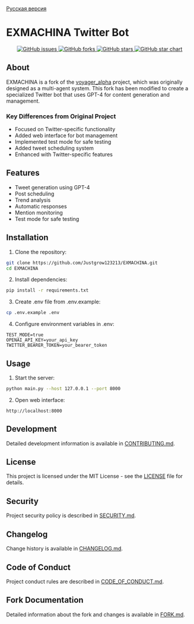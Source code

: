 [Русская версия](README_RU.md)

# EXMACHINA Twitter Bot

<p align="center">
    <!-- Project Stats -->
    <a href="https://github.com/yourusername/exmachina/issues">
        <img src="https://img.shields.io/github/issues/yourusername/exmachina" alt="GitHub issues">
    </a>
    <a href="https://github.com/yourusername/exmachina/network">
        <img src="https://img.shields.io/github/forks/yourusername/exmachina" alt="GitHub forks">
    </a>
    <a href="https://github.com/yourusername/exmachina/stargazers">
        <img src="https://img.shields.io/github/stars/yourusername/exmachina" alt="GitHub stars">
    </a>
    <a href="https://star-history.com/#aivoyager/puti">
        <img src="https://img.shields.io/github/stars/aivoyager/puti?style=social" alt="GitHub star chart">
    </a>
</p>

## About

EXMACHINA is a fork of the [voyager_alpha](https://github.com/aivoyager/puti) project, which was originally designed as a multi-agent system. This fork has been modified to create a specialized Twitter bot that uses GPT-4 for content generation and management.

### Key Differences from Original Project
- Focused on Twitter-specific functionality
- Added web interface for bot management
- Implemented test mode for safe testing
- Added tweet scheduling system
- Enhanced with Twitter-specific features

## Features

- Tweet generation using GPT-4
- Post scheduling
- Trend analysis
- Automatic responses
- Mention monitoring
- Test mode for safe testing

## Installation

1. Clone the repository:
```bash
git clone https://github.com/Justgrow123213/EXMACHINA.git
cd EXMACHINA
```

2. Install dependencies:
```bash
pip install -r requirements.txt
```

3. Create .env file from .env.example:
```bash
cp .env.example .env
```

4. Configure environment variables in .env:
```
TEST_MODE=true
OPENAI_API_KEY=your_api_key
TWITTER_BEARER_TOKEN=your_bearer_token
```

## Usage

1. Start the server:
```bash
python main.py --host 127.0.0.1 --port 8000
```

2. Open web interface:
```
http://localhost:8000
```

## Development

Detailed development information is available in [CONTRIBUTING.md](CONTRIBUTING.md).

## License

This project is licensed under the MIT License - see the [LICENSE](LICENSE) file for details.

## Security

Project security policy is described in [SECURITY.md](SECURITY.md).

## Changelog

Change history is available in [CHANGELOG.md](CHANGELOG.md).

## Code of Conduct

Project conduct rules are described in [CODE_OF_CONDUCT.md](CODE_OF_CONDUCT.md).

## Fork Documentation

Detailed information about the fork and changes is available in [FORK.md](FORK.md).
